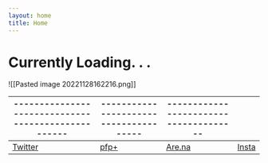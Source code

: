 ```yaml
---
layout: home
title: Home
---
```

# Currently Loading. . .

![[Pasted image 20221128162216.png]]


| --------------------------------------------------- | -------------------------------------- | -------------------------------------- |                                              |
| --------------------------------------------------- | -------------------------------------- | --------------------------------------------------- | -------------------------------------------- |
| [Twitter](https://twitter.com/xiaopilled)           | [pfp+](https://pfp-pl.us)              | [Are.na](https://www.are.na/image-consultant/index) | [Insta](https://www.instagram.com/dengpill/) |
